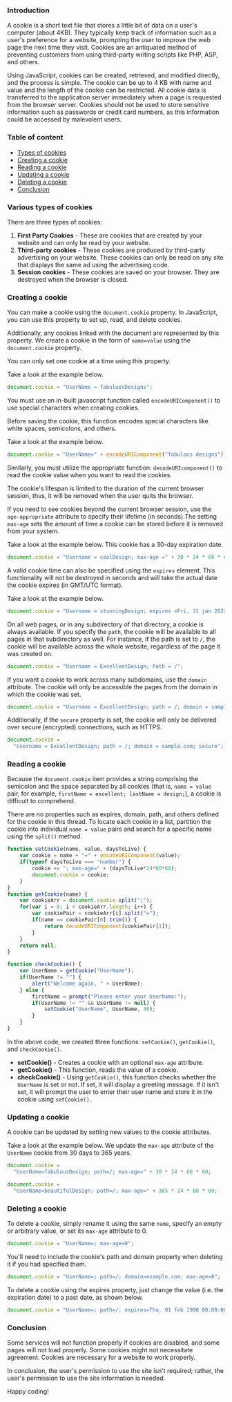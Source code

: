 ### Introduction
A cookie is a short text file that stores a little bit of data on a user's computer (about 4KB). They typically keep track of information such as a user's preference for a website, prompting the user to improve the web page the next time they visit. Cookies are an antiquated method of preventing customers from using third-party writing scripts like PHP, ASP, and others. 

Using JavaScript, cookies can be created, retrieved, and modified directly, and the process is simple. The cookie can be up to 4 KB with name and value and the length of the cookie can be restricted. All cookie data is transferred to the application server immediately when a page is requested from the browser server. Cookies should not be used to store sensitive information such as passwords or credit card numbers, as this information could be accessed by malevolent users.

### Table of content
- [Types of cookies](#various-types-of-cookies)
- [Creating a cookie](#creating-a-cookie)
- [Reading a cookie](#reading-a-cookie)
- [Updating a cookie](#updating-a-cookie)
- [Deleting a cookie](#deleting-a-cookie)
- [Conclusion](#conclusion)

### Various types of cookies
There are three types of cookies:
1. **First Party Cookies** - These are cookies that are created by your website and can only be read by your website.
2. **Third-party cookies** - These cookies are produced by third-party advertising on your website. These cookies can only be read on any site that displays the same ad using the advertising code.
3. **Session cookies** - These cookies are saved on your browser. They are destroyed when the browser is closed.

### Creating a cookie
You can make a cookie using the `document.cookie` property. In JavaScript, you can use this property to set up, read, and delete cookies.

Additionally, any cookies linked with the document are represented by this property. We create a cookie in the form of `name=value` using the `document.cookie` property.

You can only set one cookie at a time using this property.

Take a look at the example below.

```javascript
document.cookie = "UserName = fabuluosDesigns";
```

You must use an in-built javascript function called `encodeURIComponent()` to use special characters when creating cookies. 

Before saving the cookie, this function encodes special characters like white spaces, semicolons, and others.

Take a look at the example below.

```javascript
document.cookie = "UserName=" + encodeURIComponent("fabulous designs");
```

Similarly, you must utilize the appropriate function: `decodeURIcomponent()` to read the cookie value when you want to read the cookies.

The cookie's lifespan is limited to the duration of the current browser session, thus, it will be removed when the user quits the browser.

If you need to see cookies beyond the current browser session, use the `age-appropriate` attribute to specify their lifetime (in seconds).The setting `max-age` sets the amount of time a cookie can be stored before it is removed from your system.

Take a look at the example below. This cookie has a 30-day expiration date.

```javascript
document.cookie = "Username = coolDesign; max-age =" + 30 * 24 * 60 * 60;
```

A valid cookie time can also be specified using the `expires` element. This functionality will not be destroyed in seconds and will take the actual date the cookie expires (in GMT/UTC format).

Take a look at the example below.

```javascript
document.cookie = "Username = stunningDesign; expires =Fri, 31 jan 2022 23:59:59 GMT";
```

On all web pages, or in any subdirectory of that directory, a cookie is always available. If you specify the `path`, the cookie will be available to all pages in that subdirectory as well. For instance, if the path is set to `/`, the cookie will be available across the whole website, regardless of the page it was created on.

```javascript
document.cookie = "Username = ExcellentDesign; Path = /";
```

If you want a cookie to work across many subdomains, use the `domain` attribute. The cookie will only be accessible the pages from the domain in which the cookie was set.

```javascript
document.cookie = "Username = ExcellentDesign; path = /; domain = sample.com";
```

Additionally, if the `secure` property is set, the cookie will only be delivered over secure (encrypted) connections, such as HTTPS.

```javascript
document.cookie =
  "Username = ExcellentDesign; path = /; domain = sample.com; secure";
```

### Reading a cookie
Because the `document.cookie` item provides a string comprising the semicolon and the space separated by all cookies (that is, `name = value` pair, for example, `firstName = excellent; lastName = design;`), a cookie is difficult to comprehend. 

There are no properties such as expires, domain, path, and others defined for the cookie in this thread. To locate each cookie in a list, partition the cookie into individual `name = value` pairs and search for a specific name using the `split()` method.

```javascript
function setCookie(name, value, daysToLive) {
    var cookie = name + "=" + encodeURIComponent(value);
    if(typeof daysToLive === "number") {
        cookie += "; max-age=" + (daysToLive*24*60*60);
        document.cookie = cookie;
    }
}
function getCookie(name) {
    var cookieArr = document.cookie.split(";");
    for(var i = 0; i < cookieArr.length; i++) {
        var cookiePair = cookieArr[i].split("=");
        if(name == cookiePair[0].trim()) {
            return decodeURIComponent(cookiePair[1]);
        }
    }
    return null;
}

function checkCookie() {
    var UserName = getCookie("UserName");
    if(UserName != "") {
        alert("Welcome again, " + UserName);
    } else {
        firstName = prompt("Please enter your UserName:");
        if(UserName != "" && UserName != null) {
            setCookie("UserName", UserName, 30);
        }
    }
}
```

In the above code, we created three functions: `setCookie()`, `getCookie()`, and `checkCookie()`.
- **setCookie()** - Creates a cookie with an optional `max-age` attribute.
- **getCookie()** - This function, reads the value of a cookie.
- **checkCookie()** - Using `getCookie()`, this function checks whether the `UserName` is set or not. If set, it will display a greeting message. If it isn't set, it will prompt the user to enter their user name and store it in the cookie using `setCookie()`.

### Updating a cookie
A cookie can be updated by setting new values to the cookie attributes. 

Take a look at the example below. We update the `max-age` attribute of the `UserName` cookie from 30 days to 365 years.

```javascript
document.cookie =
  "UserName=fabulousDesign; path=/; max-age=" + 30 * 24 * 60 * 60;

document.cookie =
  "UserName=beautifulDesign; path=/; max-age=" + 365 * 24 * 60 * 60;
```

### Deleting a cookie
To delete a cookie, simply rename it using the same `name`, specify an empty or arbitrary value, or set its `max-age` attribute to 0. 

```javascript
document.cookie = "UserName=; max-age=0";
```

You'll need to include the cookie's path and domain property when deleting it if you had specified them.

```javascript
document.cookie = "UserName=; path=/; domain=example.com; max-age=0";
```

To delete a cookie using the expires property, just change the value (i.e. the expiration date) to a past date, as shown below.

```javascript
document.cookie = "UserName=; path=/; expires=Thu, 01 feb 1990 00:00:00 GMT";
```

### Conclusion
Some services will not function properly if cookies are disabled, and some pages will not load properly. Some cookies might not necessitate agreement.
Cookies are necessary for a website to work properly.

In conclusion, the user's permission to use the site isn't required; rather, the user's permission to use the site information is needed.

Happy coding!
